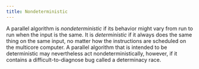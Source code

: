 ```yaml
---
title: Nondeterministic
---
```


A parallel algorithm is *nondeterministic* if its behavior might vary from run to run when the input is the same.
It is *deterministic* if it always does the same thing on the same
input, no matter how the instructions are scheduled on the multicore computer.
A parallel algorithm that is intended to be deterministic may nevertheless
act nondeterministically, however, if it contains a difficult-to-diagnose bug called a
determinacy race.